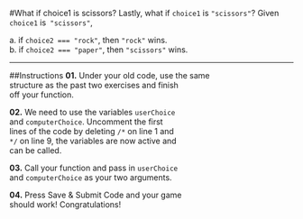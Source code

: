 #What if choice1 is scissors?
Lastly, what if `choice1` is `"scissors"`? Given  
`choice1` is` "scissors"`,

a. if `choice2 === "rock"`, then `"rock"` wins.  
b. if `choice2 === "paper"`, then `"scissors"` wins.
***
##Instructions
**01.** Under your old code, use the same  
structure as the past two exercises and finish  
off your function.

**02.** We need to use the variables `userChoice`  
and `computerChoice`. Uncomment the first  
lines of the code by deleting `/*` on line 1 and  
`*/` on line 9, the variables are now active and  
can be called.

**03.** Call your function and pass in `userChoice`  
and `computerChoice` as your two arguments.

**04.** Press Save & Submit Code and your game  
should work! Congratulations!